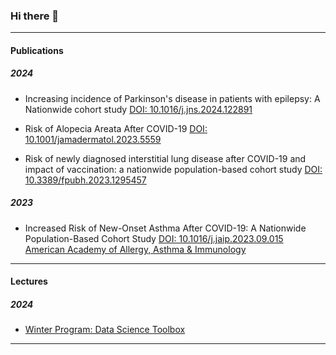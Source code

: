 ### Hi there 👋

---

#### Publications

##### 2024

- Increasing incidence of Parkinson's disease in patients with epilepsy: A Nationwide cohort study [DOI: 10.1016/j.jns.2024.122891](https://doi.org/10.1016/j.jns.2024.122891)

- Risk of Alopecia Areata After COVID-19 [DOI: 10.1001/jamadermatol.2023.5559](https://doi.org/10.1001/jamadermatol.2023.5559)

- Risk of newly diagnosed interstitial lung disease after COVID-19 and impact of vaccination: a nationwide population-based cohort study
  [DOI: 10.3389/fpubh.2023.1295457](https://doi.org/10.3389/fpubh.2023.1295457)
##### 2023

- Increased Risk of New-Onset Asthma After COVID-19: A Nationwide Population-Based Cohort Study
  [DOI: 10.1016/j.jaip.2023.09.015](https://doi.org/10.1016/j.jaip.2023.09.015)  
  [American Academy of Allergy, Asthma & Immunology](https://www.aaaai.org/tools-for-the-public/latest-research-summaries/the-journal-of-allergy-and-clinical-immunology-in/2023/risk)

---

#### Lectures

##### 2024 

- [Winter Program: Data Science Toolbox](https://jeongchoyun.github.io/TBX2024/)

---
<!--
**jeongchoyun/jeongchoyun** is a ✨ _special_ ✨ repository because its `README.md` (this file) appears on your GitHub profile.

Here are some ideas to get you started:

- 🔭 I’m currently working on ...
- 🌱 I’m currently learning ...
- 👯 I’m looking to collaborate on ...
- 🤔 I’m looking for help with ...
- 💬 Ask me about ...
- 📫 How to reach me: ...
- 😄 Pronouns: ...
- ⚡ Fun fact: ...
-->
